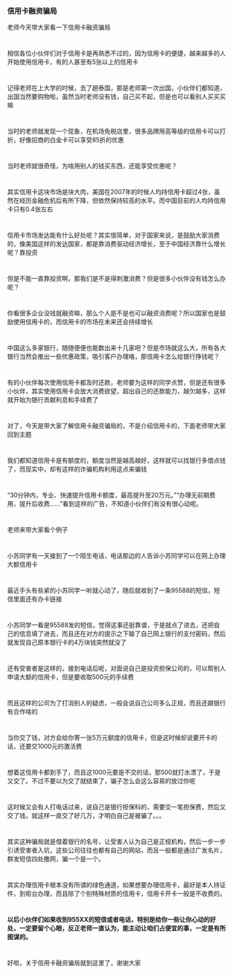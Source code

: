 <div>
	<div><img src="../images/banner.png" alt=""></div>
	<div>
		<h3>信用卡融资骗局</h3>
		<p>老师今天带大家看一下信用卡融资骗局</p>
		<p style="margin-top: 40px;">相信各位小伙伴们对于信用卡是再熟悉不过的，因为信用卡的便捷，越来越多的人开始使用信用卡，有的人甚至有5张以上的信用卡</p>
		<p style="margin-top: 40px;">记得老师在上大学的时候，去了趟泰国，那是老师第一次出国，小伙伴们都知道，出国当然要购物啦，虽然当时老师没有钱，自己买不起，但是也可以看别人买买买嘛</p>
		<p style="margin-top: 40px;">当时的老师就发现一个现象，在机场免税店里，很多品牌用高等级的信用卡可以打折，好像招商的白金卡可以享受85折的优惠</p>
		<p style="margin-top: 40px;">当时老师就很奇怪，为啥用别人的钱买东西，还能享受优惠呢？</p>
		<p style="margin-top: 40px;">其实信用卡这块市场是块大肉，美国在2007年的时候人均持信用卡超过4张，虽然在经历金融危机后有所下降，但依然保持较高的水平。而中国目前的人均持信用卡只有0.4张左右</p>
		<p style="margin-top: 40px;">信用卡市场发达能有什么好处呢？其实很简单，对于国家来说，是鼓励大家消费的，像美国这样的发达国家，都是靠消费驱动经济增长，至于中国经济靠什么增长呢？靠投资</p>
		<p style="margin-top: 40px;">但是不能一直靠投资啊，那我们是不是得刺激消费？但是很多小伙伴没有钱怎么办呢？</p>
		<p style="margin-top: 40px;">你看很多企业没钱就融资嘛，那么个人是不是也可以融资消费呢？所以国家也是鼓励使用信用卡的，而信用卡的市场在未来还会持续增长</p>
		<p style="margin-top: 40px;">中国这么多家银行，随随便便也能数出来十几家吧？但是市场就这么大，所有各大银行当然会推出一些优惠政策，吸引客户办理咯，那信用卡怎么给银行挣钱呢？</p>
		<p style="margin-top: 40px;">有的小伙伴每次使用信用卡都及时还款，老师要为这样的同学点赞，但是还有很多小伙伴，其实使用信用卡会放大消费欲望，超出自己的还款能力，越欠越多，这样就开始为银行贡献利息和手续费了</p>
		<p style="margin-top: 40px;">对了，今天是带大家了解信用卡融资骗局的，不是介绍信用卡的，下面老师带大家回到主题</p>
		<p style="margin-top: 40px;">我们都知道信用卡是有额度的，额度当然是越高越好，这样就可以找银行多借点钱了，而现实中，却有这样的诈骗机构利用这点来骗钱</p>
		<p style="margin-top: 40px;">“30分钟内，专业、快速提升信用卡额度，最高提升至20万元。”“办理无前期费用，提升后收费……”看到这样的广告，不知道小伙伴们有没有很心动呢。</p>
		<p style="margin-top: 40px;">老师来带大家看个例子</p>
		<p style="margin-top: 40px;">小苏同学有一天接到了一个陌生电话，电话那边的人告诉小苏同学可以在网上办理大额信用卡</p>
		<p style="margin-top: 40px;">最近手头有些紧的小苏同学一听就心动了，随后就收到了一条95588的短信，短信里面还有办卡链接</p>
		<p style="margin-top: 40px;">小苏同学一看是95588发的短信，觉得这事还挺靠谱，于是就点了进去，还把自己的信息填了进去，而且还在对方的提示之下输了自己网上银行的支付密码，然后就发现自己原本银行卡的4万块钱突然就没了</p>
		<p style="margin-top: 40px;">还有受害者是这样的，接到电话后呢，对面说自己是投资担保公司的，可以帮别人申请大额的信用卡，但是要收取500元的手续费</p>
		<p style="margin-top: 40px;">而且这样的公司为了打消别人的疑虑，一般会说自己公司多么正规，而且还跟银行有合作啥的</p>
		<p style="margin-top: 40px;">当你交了钱，对方会给你寄一张5万元额度的信用卡，但是这时候却说要开卡的话，还要交1000元的激活费</p>
		<p style="margin-top: 40px;">想着这信用卡都到手了，而且这1000元要是不交的话，那500就打水漂了，于是又交了。不过不要以为交了就结束了，骗子怎么会这么容易的放过你呢</p>
		<p style="margin-top: 40px;">这时候又会有人打电话过来，说自己是银行担保科的，需要交一笔担保费，然后又交了钱。就这样一直交了好几万，才明白自己是被骗了。。。</p>
		<p style="margin-top: 40px;">其实这种骗局就是借着银行的名号，让受害人认为自己是正规机构，然后一步一步引诱受害者入坑，这些公司往往也都有自己的网站，而且一般都是通过广发名片，群发短信四处撒网，骗一个是一个。</p>
		<p style="margin-top: 40px;">其实办理信用卡根本没有所谓的绿色通道，如果想要办理信用卡，最好是本人持证件，到柜台办理，而且除了个别特殊材质的信用卡，信用卡开卡一般是不收费的。</p>
		<p style="margin-top: 40px;font-weight: bold;">以后小伙伴们如果收到955XX的短信或者电话，特别是给你一些让你心动的好处，一定要留个心眼，反正老师一直认为，能主动让咱们占便宜的事，一定是有所图谋的。</p>
		<p style="margin-top: 40px;">好啦，关于信用卡融资骗局就到这里了，谢谢大家</p>
	</div>
</div>